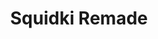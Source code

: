 ---
slug: squidki-remade
title: Squidki Remade
description: "Squidki Remade is an exciting online game. Play for free directly in your browser!"
icon: /images/new_mods/Sprunki Remade.png
url: https://wowtbc.net/sprunkin/sprunki-remade/index.html
previewImage: /images/new_mods/Sprunki Remade.png
type: new mods

# SEO配置
seo:
  title: "Squidki Remade - Play Free Online Game | Fun Browser Games"
  description: "Squidki Remade - Play this fun online game for free in your browser. No download required!"
  ogImage: "/images/new_mods/Sprunki Remade.png"
  keywords: "squidki-remade, online game, browser game, free game, new mods game, play online"

videoUrls:
  - https://www.youtube.com/embed/example1
  - https://www.youtube.com/embed/example2

whyPlay:
  title: "Why Play Squidki Remade?"
  items:
    - "Immersive Gameplay: Squidki Remade offers an engaging and immersive gaming experience that will keep you entertained for hours"
    - "Challenging Levels: Test your skills with increasingly difficult challenges and obstacles"
    - "Beautiful Graphics: Enjoy stunning visuals and smooth animations that bring the game world to life"
    - "Regular Updates: New content and features are added regularly to keep the game fresh and exciting"
    - "Free to Play: Experience all the fun without spending a penny"
    - "Community Features: Connect with other players, share strategies, and compete for high scores"
    - "Cross-Platform: Play on any device with a web browser, no downloads required"

features:
  title: "Key Features of Squidki Remade"
  image: "/images/new_mods/Sprunki Remade.png"
  items:
    - "Intuitive Controls: Easy to learn controls make Squidki Remade accessible for players of all skill levels"
    - "Multiple Game Modes: Enjoy various gameplay options that provide different challenges and experiences"
    - "Character Customization: Personalize your gaming experience with unique characters and items"
    - "Achievement System: Complete special tasks to earn rewards and recognition"
    - "Leaderboards: Compete with players worldwide and see who can achieve the highest scores"

characteristics:
  title: "Game Characteristics"
  image: "/images/new_mods/Sprunki Remade.png"
  items:
    - "Genre: New mods game with elements of strategy and skill"
    - "Difficulty: Suitable for both casual gamers and those seeking a challenge"
    - "Play Time: Quick sessions or extended gameplay, depending on your preference"
    - "Art Style: Vibrant and engaging visuals that enhance the gaming experience"
    - "Sound Design: Immersive audio that complements the gameplay perfectly"

info: "Squidki Remade is an exciting online game that offers players a unique and engaging gaming experience. With its intuitive controls, stunning visuals, and challenging gameplay, Squidki Remade provides hours of entertainment for players of all ages and skill levels. Whether you're looking for a quick gaming session during a break or an extended play session, Squidki Remade delivers an immersive experience that will keep you coming back for more. The game features multiple levels of increasing difficulty, ensuring that players are constantly challenged as they progress. With regular updates adding new content and features, Squidki Remade remains fresh and exciting, providing endless entertainment options for its growing community of players."

howToPlayIntro: "Welcome to Squidki Remade! This guide will walk you through the basics and help you master the game. Whether you're a beginner or looking to improve your skills, these tips and instructions will enhance your gaming experience."

howToPlaySteps:
  - title: "Getting Started"
    description: "Begin your Squidki Remade adventure by familiarizing yourself with the controls. Use your keyboard or mouse to navigate through the game interface. The tutorial will guide you through the basic mechanics and help you understand the objectives."
  - title: "Understanding the Objectives"
    description: "In Squidki Remade, your main goal is to progress through levels by completing specific objectives. Each level presents unique challenges that require different strategies and approaches."
  - title: "Mastering the Controls"
    description: "Practice using the controls to improve your precision and reaction time. Squidki Remade requires quick reflexes and strategic thinking to overcome obstacles and defeat opponents."
  - title: "Utilizing Power-ups"
    description: "Collect power-ups throughout the game to enhance your abilities and overcome difficult challenges. Each power-up offers unique advantages that can be crucial for success."
  - title: "Developing Strategies"
    description: "As you progress in Squidki Remade, develop effective strategies for different scenarios. Analyze patterns, anticipate challenges, and adapt your approach to maximize your performance."

faq:
  title: "Frequently Asked Questions about Squidki Remade"
  items:
    - question: "Is Squidki Remade free to play?"
      answer: "Yes, Squidki Remade is completely free to play directly in your web browser. No downloads or purchases are required to enjoy the full game experience."
    - question: "Can I play Squidki Remade on mobile devices?"
      answer: "Yes, Squidki Remade is optimized for both desktop and mobile play. You can enjoy the game on any device with a web browser and internet connection."
    - question: "Are there any in-game purchases?"
      answer: "While Squidki Remade is free to play, there may be optional in-game purchases available for cosmetic items or additional features that don't affect core gameplay."
    - question: "How often is Squidki Remade updated?"
      answer: "The developers regularly update Squidki Remade with new content, features, and improvements based on player feedback and game performance."
    - question: "Can I play Squidki Remade offline?"
      answer: "Currently, Squidki Remade requires an internet connection to play as it's a browser-based online game."
    - question: "Is Squidki Remade suitable for children?"
      answer: "Yes, Squidki Remade is designed to be family-friendly and suitable for players of all ages."
    - question: "How do I report bugs or issues?"
      answer: "If you encounter any problems while playing Squidki Remade, you can report them through the game's support page or contact the developers directly through their website."
    - question: "Still Have Questions?"
      answer: "If you have additional questions about Squidki Remade that aren't covered in this FAQ, please visit our support center or contact our customer service team for assistance."
---